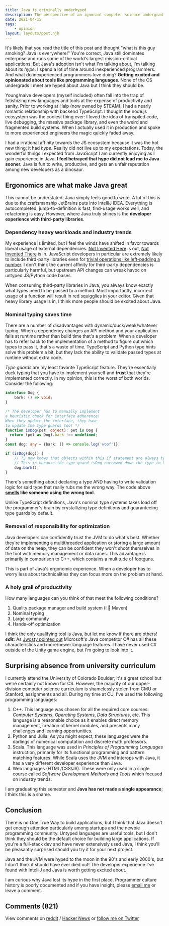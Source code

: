 ```yaml
---
title: Java is criminally underhyped
description: The perspective of an ignorant computer science undergrad
date: 2021-04-15
tags:
    - opinion
layout: layouts/post.njk
---
```


It's likely that you read the title of this post and thought "what is this guy smoking? Java is everywhere!" You're correct, Java still dominates enterprise and runs some of the world's largest mission-critical applications. But Java's adoption isn't what I'm talking about, I'm talking about its *hype*. I spend a lot of time around inexperienced programmers. And what do inexperienced programmers love doing? **Getting excited and opinionated about tools like programming languages**. None of the CS undergrads I meet are hyped about Java but I think they should be.

Young/naive developers (myself included) often fall into the trap of fetishizing new languages and tools at the expense of productivity and sanity. Prior to working at Halp (now owned by $TEAM), I had a nearly romantic relationship with backend TypeScript. I thought the node.js ecosystem was the coolest thing ever: I loved the idea of transpiled code, live debugging, the massive package library, and even the weird and fragmented build systems. When I actually used it in production and spoke to more experienced engineers the magic quickly faded away. 

I had a irrational affinity towards the JS ecosystem because it was the hot new thing; it had *hype*. Reality did not live up to my expectations. Today, the wonderful things I expected from JavaScript I am currently enjoying as I gain experience in Java. **I feel betrayed that hype did not lead me to Java sooner.** Java is fun to write, productive, and gets an unfair reputation among new developers as a dinosaur.

## Ergonomics are what make Java great

This cannot be understated: Java simply feels good to write. A lot of this is due to the craftsmanship JetBrains puts into IntelliJ IDEA. Everything is autocompleted, jump-to-definition is fast, find-usage works well, and refactoring is easy. However, where Java truly shines is the **developer experience with third-party libraries**.

### Dependency heavy workloads and industry trends
My experience is limited, but I feel the winds have shifted in favor towards liberal usage of external dependencies. [Not Invented Here](https://en.wikipedia.org/wiki/Not_invented_here) is out, [Not Invented There](https://en.wikipedia.org/wiki/Invented_here) is in. JavaScript developers in particular are extremely likely to include third-party libraries even for [trivial operations like left-padding a number](https://qz.com/646467/how-one-programmer-broke-the-internet-by-deleting-a-tiny-piece-of-code/). I don't think the current affinity for third-party dependencies is particularly harmful, but upstream API changes can wreak havoc on untyped JS/Python code bases.

When consuming third-party libraries in Java, you always know exactly what types need to be passed to a method. Most importantly, incorrect usage of a function will result in red squigglies in your editor. Given that heavy library usage is in, I think more people should be excited about Java.

### Nominal typing saves time
There are a number of disadvantages with dynamic/duck/weak/whatever typing. When a dependency changes an API method and your application fails at runtime rather than build time that's a problem. When a developer has to refer back to the implementation of a method to figure out which types to pass it, that's a waste of time. TypeScript and Python type hints solve this problem a bit, but they lack the ability to validate passed types at runtime without extra code. 

*Type guards* are my least favorite TypeScript feature. They're essentially duck typing that you have to implement yourself and **trust** that they're implemented correctly. In my opinion, this is the worst of both worlds. Consider the following:
```typescript
interface Dog {
    bark: () => void;
}

/* The developer has to manually implement
a heuristic check for interface adherence!
When they update the interface, they have
to update the type guards too! */
function isDog(pet: object): pet is Dog {
  return (pet as Dog).bark !== undefined;
}
const dog: any = {bark: () => console.log('woof')};

if (isDog(dog)) {
    // TS now knows that objects within this if statement are always type Dog
    // This is because the type guard isDog narrowed down the type to Dog
    dog.bark();
}
```

There's something about declaring a type AND having to write validation logic for said type that really rubs me the wrong way. The code above **[smells](https://en.wikipedia.org/wiki/Code_smell) like someone using the wrong tool**.

Unlike TypeScript definitions, Java's nominal type systems takes load off the programmer's brain by crystallizing type definitions and guaranteeing type guards by default.

### Removal of responsibility for optimization 
Java developers can confidently trust the JVM to do what's best. Whether they're implementing a multithreaded application or storing a large amount of data on the heap, they can be confident they won't shoot themselves in the foot with memory management or data races. This advantage is primarily in comparison to C++, which contains a multitude of footguns.

This is part of Java's ergonomic experience. When a developer has to worry less about technicalities they can focus more on the problem at hand.

### A holy grail of productivity
How many languages can you think of that meet the following conditions?
1. Quality package manager and build system (I 💚 Maven)
2. Nominal typing
3. Large community
4. Hands-off optimization

I think the only qualifying tool is Java, but let me know if there are others!
***edit:*** As [Jwosty pointed out](https://www.reddit.com/r/programming/comments/mrrx9l/java_is_criminally_underhyped/guo7qrl/?utm_source=reddit&utm_medium=web2x&context=3) Microsoft's Java competitor C# has all these characteristics and more/newer language features. I have never used C# outside of the Unity game engine, but I'm going to look into it.



## Surprising absence from university curriculum
I currently attend the University of Colorado Boulder; it's a great school but we're certainly not known for CS. However, the majority of our upper-division computer science curriculum is shamelessly stolen from CMU or Stanford, assignments and all. During my time at CU, I've used the following programming languages:
1. C++. This language was chosen for all the required core courses: *Computer Systems*, *Operating Systems*, *Data Structures*, etc. This language is a reasonable choice as it enables direct memory management, creation of kernel modules, and presents many challenges and learning opportunities.
2. Python and Julia. As you might expect, these languages were the darlings of numerical computation and discrete math professors.
3. Scala. This language was used in *Principles of Programming Languages* instruction, primarily for its functional programming and pattern matching features. While Scala uses the JVM and interops with Java, it has a very different developer experience than Java.
4. Web languages (HTML/CSS/JS). These were only used in a single course called *Software Development Methods and Tools* which focused on industry trends. 

I am graduating this semester and **Java has not made a single appearance**; I think this is a shame.


## Conclusion

There is no One True Way to build applications, but I think that Java doesn't get enough attention particularly among startups and the newbie programming community. Untyped languages are useful tools, but I don't think they should be the default choice for building large applications. If you're a full-stack dev and have never extensively used Java, I think you'll be pleasantly surprised should you try it for your next project.

Java and the JVM were hyped to the moon in the 90's and early 2000's, but I don't think it should have ever died out! The developer experience I've found with IntelliJ and Java is worth getting excited about.

I am curious why Java lost its hype in the first place. Programmer culture history is poorly documented and if you have insight, please <a href="mailto:jacksonroberts25@gmail.com">email me</a> or leave a comment.

<h2 id="comments">Comments (821)</h2>

View comments on [reddit](https://www.reddit.com/r/programming/comments/mrrx9l/java_is_criminally_underhyped/) / [Hacker News](https://news.ycombinator.com/item?id=26827766) or [follow me on Twitter](https://twitter.com/jacksondotsh)